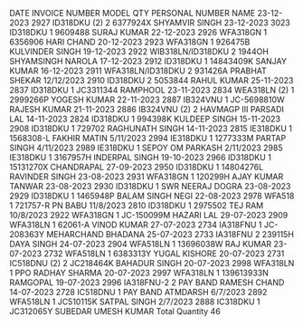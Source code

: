 DATE 	INVOICE NUMBER	MODEL	QTY	PERSONAL NUMBER 	NAME
23-12-2023	2927	ID318DKU (2)	2	6377924X	SHYAMVIR SINGH
23-12-2023	3023	ID318DKU 	1	9609488	SURAJ KUMAR
22-12-2023	2926	WFA318GN	1	6356906	HARI CHAND
20-12-2023	2923	WFA318GN	1	926475B	KULVINDER SINGH
19-12-2023	2922	WIB318LN/ID318DKU	2	1944OH	SHYAMSINGH NAROLA
17-12-2023	2912	ID318DKU	1	14843409K	SANJAY KUMAR
16-12-2023	2911	WFA318LN/ID318DKU	2	931426A	PRABHAT SHEKAR
12/12/2023	2910	ID318DKU	2	5053844	RAHUL KUMAR
25-11-2023	2837	ID318DKU	1	JC3311344	RAMPHOOL
23-11-2023	2834	WEA318LN (2)	1	2999266P	YOGESH KUMAR
22-11-2023	2887	IB324VNU	1	JC-5698810W	RAJESH KUMAR
21-11-2023	2886	IB324VNU (2)	2	HAVMAGP III	PARSADI LAL
14-11-2023	2824	ID318DKU	1	994398K	KULDEEP SINGH
15-11-2023	2908	ID318DKU	1	729702	RAGHUNATH SINGH
14-11-2023	2815	IE318DKU	1	1568308-L	FAKHIR MATIN
5/11/2023	2994	IE318DKU	1	1277333M	PARTAP SINGH
4/11/2023	2989	IE318DKU	1	SEPOY	OM PARKASH
2/11/2023	2985	IE318DKU	1	3167957H	INDERPAL SINGH
19-10-2023	2966	ID318DKU	1	15131270X	CHANDRAPAL
27-09-2023	2950	ID318DKU	1	14804276L	RAVINDER SINGH
23-08-2023	2931	WFA318GN	1	120299H	AJAY KUMAR TANWAR
23-08-2023	2930	ID318DKU	1	SWR	NEERAJ DOGRA
23-08-2023	2929	ID318DKU	1	1465948P	BALAM SINGH NEGI
22-08-2023	2978	WFA518	1	721757-R	PN BABU
11/8/2023	2810	ID318DKU	1	2975502	TEJ RAM
10/8/2023	2922	WFA318GN	1	JC-150099M	HAZARI LAL
29-07-2023	2909	WFA318LN	1	62061-A	VINOD KUMAR
27-07-2023	2734	IA318FNU	1	JC-208363Y	MEHARCHAND BHADANA
25-07-2023	2733	IA318FNU	2	239115H	DAYA SINGH
24-07-2023	2904	WFA518LN	1	13696038W	RAJ KUMAR
23-07-2023	2732	WFA518LN	1	6383313Y	YUGAL KISHORE
20-07-2023	2731	IC518DNU (2)	2	JC218464K	BAHADUR SINGH
20-07-2023	2998	WFA318LN	1	PPO	RADHAY SHARMA
20-07-2023	2997	WFA318LN	1	139613933N	RAMGOPAL
19-07-2023	2996	IA318FNU-2	2	PAY BAND	RAMESH CHAND
14-07-2023	2728	IC518DNU  	1	PAY BAND	ATMDARSH
6/7/2023	2892	WFA518LN	1	JC510115K	SATPAL SINGH
2/7/2023	2888	IC318DKU	1	JC312065Y	SUBEDAR UMESH KUMAR
		Total Quantity	46		

